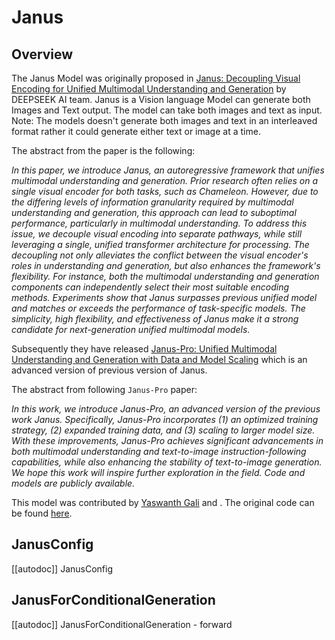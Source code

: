 <!--Copyright 2025 The HuggingFace Team. All rights reserved.

Licensed under the Apache License, Version 2.0 (the "License"); you may not use this file except in compliance with
the License. You may obtain a copy of the License at

http://www.apache.org/licenses/LICENSE-2.0

Unless required by applicable law or agreed to in writing, software distributed under the License is distributed on
an "AS IS" BASIS, WITHOUT WARRANTIES OR CONDITIONS OF ANY KIND, either express or implied. See the License for the
specific language governing permissions and limitations under the License.

⚠️ Note that this file is in Markdown but contain specific syntax for our doc-builder (similar to MDX) that may not be
rendered properly in your Markdown viewer.

-->

# Janus

## Overview 

The Janus Model was originally proposed in [Janus: Decoupling Visual Encoding for Unified Multimodal Understanding and Generation](https://arxiv.org/abs/2410.13848) by DEEPSEEK AI team. Janus is a Vision language Model can generate both Images and Text output. The model can take both images and text as input. Note: The models doesn't generate both images and text in an interleaved format rather it could generate either text or image at a time.

The abstract from the paper is the following:

*In this paper, we introduce Janus, an autoregressive framework that unifies multimodal understanding and generation. Prior research often relies on a single visual encoder for both tasks, such as Chameleon. However, due to the differing levels of information granularity required by multimodal understanding and generation, this approach can lead to suboptimal performance, particularly in multimodal understanding. To address this issue, we decouple visual encoding into separate pathways, while still leveraging a single, unified transformer architecture for processing. The decoupling not only alleviates the conflict between the visual encoder's roles in understanding and generation, but also enhances the framework's flexibility. For instance, both the multimodal understanding and generation components can independently select their most suitable encoding methods. Experiments show that Janus surpasses previous unified model and matches or exceeds the performance of task-specific models. The simplicity, high flexibility, and effectiveness of Janus make it a strong candidate for next-generation unified multimodal models.*

Subsequently they have released [Janus-Pro: Unified Multimodal Understanding and
Generation with Data and Model Scaling](https://arxiv.org/abs/2501.17811) which is an advanced version of previous version of Janus. 

The abstract from following `Janus-Pro` paper:

*In this work, we introduce Janus-Pro, an advanced version of the previous work Janus. Specifically, Janus-Pro incorporates (1) an optimized training strategy, (2) expanded training data,
and (3) scaling to larger model size. With these improvements, Janus-Pro achieves significant
advancements in both multimodal understanding and text-to-image instruction-following capabilities, while also enhancing the stability of text-to-image generation. We hope this work will
inspire further exploration in the field. Code and models are publicly available.*

This model was contributed by [Yaswanth Gali](https://huggingface.co/yaswanthgali) and []().
The original code can be found [here](https://github.com/deepseek-ai/Janus).


## JanusConfig

[[autodoc]] JanusConfig

## JanusForConditionalGeneration

[[autodoc]] JanusForConditionalGeneration
    - forward
